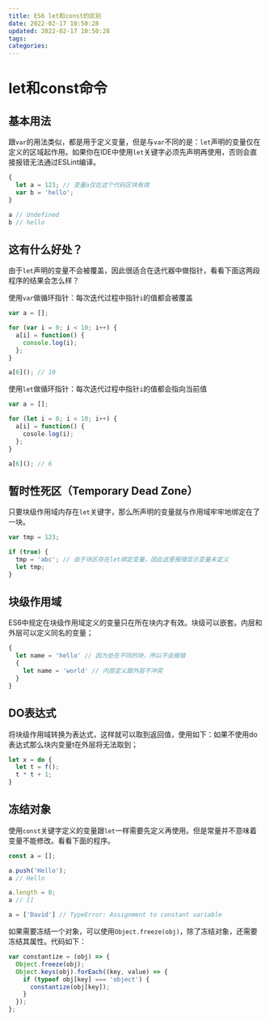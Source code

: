 ```yaml
---
title: ES6 let和const的区别
date: 2022-02-17 10:50:28
updated: 2022-02-17 10:50:28
tags:
categories:
---
```


# let和const命令

## 基本用法

跟`var`的用法类似，都是用于定义变量，但是与`var`不同的是：`let`声明的变量仅在定义的区域起作用。如果你在IDE中使用`let`关键字必须先声明再使用，否则会直接报错无法通过ESLint编译。

```javascript
{
  let a = 123; // 变量a仅在这个代码区块有效
  var b = 'hello';
}

a // Undefined
b // hello
```

## 这有什么好处？

由于`let`声明的变量不会被覆盖，因此很适合在迭代器中做指针，看看下面这两段程序的结果会怎么样？

使用`var`做循环指针：每次迭代过程中指针`i`的值都会被覆盖

```javascript
var a = [];

for (var i = 0; i < 10; i++) {
  a[i] = function() {
    console.log(i);
  };
}

a[6](); // 10
```

使用`let`做循环指针：每次迭代过程中指针`i`的值都会指向当前值

```javascript
var a = [];

for (let i = 0; i < 10; i++) {
  a[i] = function() {
    cosole.log(i);
  };
}

a[6](); // 6
```

## 暂时性死区（Temporary Dead Zone）

只要块级作用域内存在`let`关键字，那么所声明的变量就与作用域牢牢地绑定在了一块。

```javascript
var tmp = 123;

if (true) {
  tmp = 'abc'; // 由于块区存在let绑定变量，因此这里报错显示变量未定义
  let tmp;
}
```

## 块级作用域

ES6中规定在块级作用域定义的变量只在所在块内才有效。块级可以嵌套。内层和外层可以定义同名的变量；

```javascript
{
  let name = 'hello' // 因为处在不同的块，所以不会报错
  {
    let name = 'world' // 内层定义跟外层不冲突
  }
}
```

## DO表达式

将块级作用域转换为表达式，这样就可以取到返回值，使用如下：如果不使用do表达式那么块内变量t在外层将无法取到；

```javascript
let x = do {
  let t = f();
  t * t + 1;
}
```

## 冻结对象

使用`const`关键字定义的变量跟`let`一样需要先定义再使用。但是常量并不意味着变量不能修改。看看下面的程序。

```javascript
const a = [];

a.push('Hello');
a // Hello

a.length = 0;
a // []

a = ['David'] // TypeError: Assignment to constant variable
```

如果需要冻结一个对象，可以使用`Object.freeze(obj)`，除了冻结对象，还需要冻结其属性。代码如下：

```javascript
var constantize = (obj) => {
  Object.freeze(obj);
  Object.keys(obj).forEach((key, value) => {
    if (typeof obj[key] === 'object') {
      constantize(obj[key]);
    }
  });
};
```

